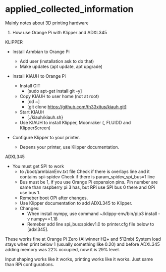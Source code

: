 # applied_collected_information
Mainly notes about 3D printing hardware

1. How use Orange Pi with Klipper and ADXL345

KLIPPER
- Install Armbian to Orange Pi
   - Add user (installation ask to do that)
   - Make updates (apt update, apt upgrade)
   
- Install KIAUH to Orange Pi
   - Install GIT
     - [sudo apt-get install git -y]
   - Copy KIAUH to user home (not at root)
     - [cd ~]
     - [git clone https://github.com/th33xitus/kiauh.git]
   - Start KIAUH
     - [./kiauh/kiauh.sh}
   - Use KIAUH to install Klipper, Moonraker (, FLUIDD and KlipperScreen)
   
- Configure Klipper to your printer.
   - Depens your printer, use Klipper documentation.

ADXL345
- You must get SPI to work
   - to /boot/armbianEnv.txt file
      Check if there is overlays line and it contains spi-spidev
      Check if there is param_spidev_spi_bus=1 line
   - Bus must be 1, if you use Orange Pi expansion pins. Pin number are same than raspberry pi 3 has, but RPi use SPI bus 0 there and OPi use bus 1.
   - Remeber boot OPi after changes.
   - Use Klipper documentation to add ADXL345 to Klipper.
   - Changes:
     - When install nympy, use command ~/klippy-env/bin/pip3 install -v numpy==1.18
     - Remeber add line spi_bus:spidev1.0 to printer.cfg file below to [adxl345].
     
 These works fine at Orange Pi Zero (Allwinner H2+ and 512mb)
 System load stays when print below 1 (usually something like 0.20) and before ADXL345 adding memory was 22% occupied, now it is 29% level.
 
 Input shaping works like it works, printing works like it works. Just same than RPi configurations.
 
